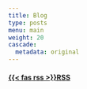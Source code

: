 ```yaml
---
title: Blog
type: posts
menu: main
weight: 20
cascade:
  metadata: original
---
```

#### [{{< fas rss >}}RSS](./index.xml)